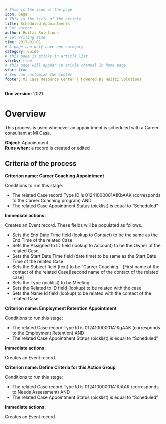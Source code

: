 ```yaml
---
# This is the icon of the page
icon: page
# This is the title of the article
title: Scheduled Appointments
# Set author
author: Huitzi Solutions
# Set writing time
time: 2017-01-01
# A page can only have one category
category: Guide
# this page is sticky in article list
sticky: true
# this page will appear in aricle channel in home page
star: true
# You can customize the footer
footer: Mi Casa Resource Center | Powered By Huitzi Solutions
---
```


**Doc version:** 2021

# **Overview**

This process is used whenever an appointment is scheduled with a Career consultant at Mi Casa.

**Object:** Appointment\
**Runs when:** a record is created or edited

## **Criteria of the process**

**Criterion name: Career Coaching Appointment**

Conditions to run this stage:

- The related Case record Type ID is 01241000001A1KbAAK (corresponds to the Career Coaching program) AND
- The related Case Appointment Status (picklist) is equal to “Scheduled”

**Immediate actions:**

Creates an Event record. These fields will be populated as follows.

- Sets the End Date Time field (lookup to Contact) to be the same as the End Time of the related Case
- Sets the Assigned to ID field (lookup to Account) to be the Owner of the related Case
- Sets the Start Date Time field (date time) to be same as the Start Date Time of the related Case
- Sets the Subject field (text) to be “Career Coaching - [First name of the contact of the related Case][second name of the contact of the related case]
- Sets the Type (picklist) to be Meeting
- Sets the Related to ID field (lookup) to be related with the case
- Sets the Name Id field (lookup) to be related with the contact of the related Case

**Criterion name: Employment Retention Appointment**

Conditions to run this stage:

- The related Case record Type Id is 01241000001A1KgAAK (corresponds to the Employment Retention) AND
- The related Case Appointment Status (picklist) is equal to “Scheduled”

**Immediate actions:**

Creates an Event record.

**Criterion name: Define Criteria for this Action Group**

Conditions to run this stage:

- The related Case record Type Id is 01241000001A1KlAAK (corresponds to Needs Assessment) AND
- The related Case Appointment Status (picklist) is equal to “Scheduled”

**Immediate actions:**

Creates an Event record.
